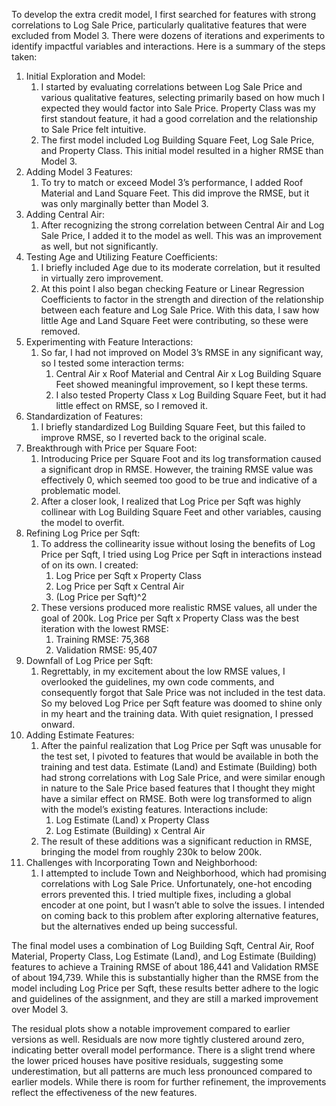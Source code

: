 To develop the extra credit model, I first searched for features with strong correlations to Log Sale Price, particularly qualitative features that were excluded from Model 3\. There were dozens of iterations and experiments to identify impactful variables and interactions. Here is a summary of the steps taken:

1. Initial Exploration and Model:   
   1. I started by evaluating correlations between Log Sale Price and various qualitative features, selecting primarily based on how much I expected they would factor into Sale Price. Property Class was my first standout feature, it had a good correlation and the relationship to Sale Price felt intuitive.   
   2. The first model included Log Building Square Feet, Log Sale Price, and Property Class. This initial model resulted in a higher RMSE than Model 3\.   
2. Adding Model 3 Features:   
   1. To try to match or exceed Model 3’s performance, I added Roof Material and Land Square Feet. This did improve the RMSE, but it was only marginally better than Model 3\.   
3. Adding Central Air:   
   1. After recognizing the strong correlation between Central Air and Log Sale Price, I added it to the model as well. This was an improvement as well, but not significantly.  
4. Testing Age and Utilizing Feature Coefficients:  
   1. I briefly included Age due to its moderate correlation, but it resulted in virtually zero improvement.   
   2. At this point I also began checking Feature or Linear Regression Coefficients to factor in the strength and direction of the relationship between each feature and Log Sale Price. With this data, I saw how little Age and Land Square Feet were contributing, so these were removed.   
5. Experimenting with Feature Interactions:   
   1. So far, I had not improved on Model 3’s RMSE in any significant way, so I tested some interaction terms:   
      1. Central Air x Roof Material and Central Air x Log Building Square Feet showed meaningful improvement, so I kept these terms.   
      2. I also tested Property Class x Log Building Square Feet, but it had little effect on RMSE, so I removed it.   
6. Standardization of Features:   
   1. I briefly standardized Log Building Square Feet, but this failed to improve RMSE, so I reverted back to the original scale.   
7. Breakthrough with Price per Square Foot:   
   1. Introducing Price per Square Foot and its log transformation caused a significant drop in RMSE. However, the training RMSE value was effectively 0, which seemed too good to be true and indicative of a problematic model.   
   2. After a closer look, I realized that Log Price per Sqft was highly collinear with Log Building Square Feet and other variables, causing the model to overfit.   
8. Refining Log Price per Sqft:   
   1. To address the collinearity issue without losing the benefits of Log Price per Sqft, I tried using Log Price per Sqft in interactions instead of on its own. I created:   
      1. Log Price per Sqft x Property Class  
      2. Log Price per Sqft x Central Air  
      3. (Log Price per Sqft)^2  
   2. These versions produced more realistic RMSE values, all under the goal of 200k. Log Price per Sqft x Property Class was the best iteration with the lowest RMSE:   
      1. Training RMSE: 75,368  
      2. Validation RMSE: 95,407  
9. Downfall of Log Price per Sqft:   
   1. Regrettably, in my excitement about the low RMSE values, I overlooked the guidelines, my own code comments, and consequently forgot that Sale Price was not included in the test data. So my beloved Log Price per Sqft feature was doomed to shine only in my heart and the training data. With quiet resignation, I pressed onward.  
10. Adding Estimate Features:   
    1. After the painful realization that Log Price per Sqft was unusable for the test set, I pivoted to features that would be available in both the training and test data. Estimate (Land) and Estimate (Building) both had strong correlations with Log Sale Price, and were similar enough in nature to the Sale Price based features that I thought they might have a similar effect on RMSE. Both were log transformed to align with the model’s existing features. Interactions include:   
       1. Log Estimate (Land) x Property Class  
       2. Log Estimate (Building) x Central Air  
    2. The result of these additions was a significant reduction in RMSE, bringing the model from roughly 230k to below 200k.   
11. Challenges with Incorporating Town and Neighborhood:   
    1. I attempted to include Town and Neighborhood, which had promising correlations with Log Sale Price. Unfortunately, one-hot encoding errors prevented this. I tried multiple fixes, including a global encoder at one point, but I wasn’t able to solve the issues. I intended on coming back to this problem after exploring alternative features, but the alternatives ended up being successful. 

The final model uses a combination of Log Building Sqft, Central Air, Roof Material, Property Class, Log Estimate (Land), and Log Estimate (Building) features to achieve a Training RMSE of about 186,441 and Validation RMSE of about 194,739. While this is substantially higher than the RMSE from the model including Log Price per Sqft, these results better adhere to the logic and guidelines of the assignment, and they are still a marked improvement over Model 3\. 

The residual plots show a notable improvement compared to earlier versions as well. Residuals are now more tightly clustered around zero, indicating better overall model performance. There is a slight trend where the lower priced houses have positive residuals, suggesting some underestimation, but all patterns are much less pronounced compared to earlier models. While there is room for further refinement, the improvements reflect the effectiveness of the new features.  